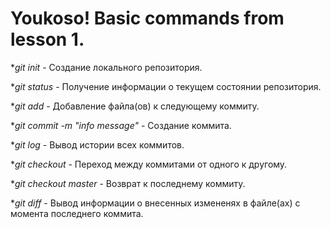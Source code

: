 # Youkoso! Basic commands from lesson 1.

**git init* - Создание локального репозитория.

**git status* - Получение информации о текущем состоянии репозитория.

**git add* - Добавление файла(ов) к следующему коммиту.

**git commit -m "info message"* - Создание коммита.

**git log* - Вывод истории всех коммитов.

**git checkout* - Переход между коммитами от одного к другому.

**git checkout master* - Возврат к последнему коммиту.

**git diff* - Вывод информации о внесенных измененях в файле(ах) с момента последнего коммита.